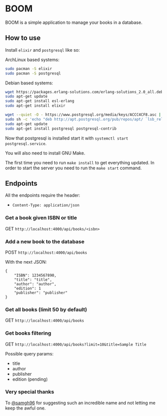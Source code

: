 # BOOM

BOOM is a simple application to manage your books in a database.

## How to use

Install `elixir` and `postgresql` like so:

ArchLinux based systems:
```bash
sudo pacman -S elixir
sudo pacman -S postgresql
```
Debian based systems:
```bash
wget https://packages.erlang-solutions.com/erlang-solutions_2.0_all.deb && sudo dpkg -i erlang-solutions_2.0_all.deb
sudo apt-get update
sudo apt-get install esl-erlang
sudo apt-get install elixir

wget --quiet -O - https://www.postgresql.org/media/keys/ACCC4CF8.asc | sudo apt-key add -
sudo sh -c 'echo "deb http://apt.postgresql.org/pub/repos/apt/ `lsb_release -cs`-pgdg main" >> /etc/apt/sources.list.d/pgdg.list'
sudo apt-get update
sudo apt-get install postgresql postgresql-contrib
```

Now that postgresql is installed start it with `systemctl start postgresql.service`.

You will also need to install GNU Make.

The first time you need to run `make install` to get everything updated.
In order to start the server you need to run the `make start` command.

## Endpoints

All the endpoints require the header:
  - `Content-Type: application/json`

### Get a book given ISBN or title

GET `http://localhost:4000/api/books/<isbn>`

### Add a new book to the database

POST `http://localhost:4000/api/books`

With the next JSON:
```
{
    "ISBN": 1234567890,
    "title": "title",
    "author": "author",
    "edition": 1
    "publisher": "publisher"
}
```

### Get all books (limit 50 by default)

GET `http://localhost:4000/api/books`

### Get books filtering

GET `http://localhost:4000/api/books?limit=10&title=Sample Title`

Possible query params:
 - title
 - author
 - publisher
 - edition (pending)

### Very special thanks
To [@samgh96](https://github.com/samgh96) for suggesting such an incredible name and not letting me keep the awful one.
